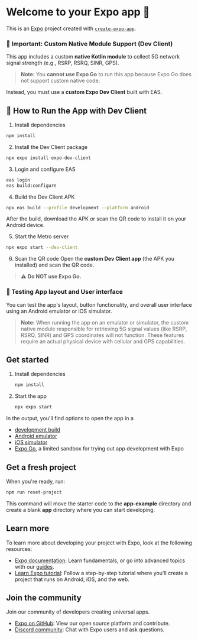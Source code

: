 # Welcome to your Expo app 👋

This is an [Expo](https://expo.dev) project created with [`create-expo-app`](https://www.npmjs.com/package/create-expo-app).

### 🚨 Important: Custom Native Module Support (Dev Client)

This app includes a custom **native Kotlin module** to collect 5G network signal strength (e.g., RSRP, RSRQ, SINR, GPS).  
> **Note:** You **cannot use Expo Go** to run this app because Expo Go does not support custom native code.

Instead, you must use a **custom Expo Dev Client** built with EAS.

## 📲 How to Run the App with Dev Client

1. Install dependencies
```bash
npm install
```

2. Install the Dev Client package
```bash
npx expo install expo-dev-client
```

3. Login and configure EAS
```bash
eas login
eas build:configure
```

4. Build the Dev Client APK
```bash
npx eas build --profile development --platform android
```

After the build, download the APK or scan the QR code to install it on your Android device.

5. Start the Metro server
```bash
npx expo start --dev-client
```

6. Scan the QR code
Open the **custom Dev Client app** (the APK you installed) and scan the QR code.  
> ⚠️ **Do NOT use Expo Go.**


### 🚨 Testing App layout and User interface 
You can test the app's layout, button functionality, and overall user interface using an Android emulator or iOS simulator.
> **Note:** When running the app on an emulator or simulator, the custom native module responsible for retrieving 5G signal values (like RSRP, RSRQ, SINR) and GPS coordinates will not function. These features require an actual physical device with cellular and GPS capabilities.

## Get started

1. Install dependencies

   ```bash
   npm install
   ```

2. Start the app

   ```bash
   npx expo start
   ```

In the output, you'll find options to open the app in a

- [development build](https://docs.expo.dev/develop/development-builds/introduction/)
- [Android emulator](https://docs.expo.dev/workflow/android-studio-emulator/)
- [iOS simulator](https://docs.expo.dev/workflow/ios-simulator/)
- [Expo Go](https://expo.dev/go), a limited sandbox for trying out app development with Expo



## Get a fresh project

When you're ready, run:

```bash
npm run reset-project
```

This command will move the starter code to the **app-example** directory and create a blank **app** directory where you can start developing.

## Learn more

To learn more about developing your project with Expo, look at the following resources:

- [Expo documentation](https://docs.expo.dev/): Learn fundamentals, or go into advanced topics with our [guides](https://docs.expo.dev/guides).
- [Learn Expo tutorial](https://docs.expo.dev/tutorial/introduction/): Follow a step-by-step tutorial where you'll create a project that runs on Android, iOS, and the web.

## Join the community

Join our community of developers creating universal apps.

- [Expo on GitHub](https://github.com/expo/expo): View our open source platform and contribute.
- [Discord community](https://chat.expo.dev): Chat with Expo users and ask questions.
